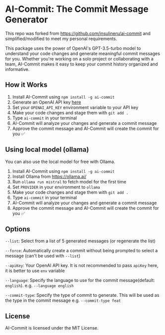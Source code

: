 # **AI-Commit: The Commit Message Generator**

This repo was forked from https://github.com/insulineru/ai-commit and simplified/modified to meet my personal requirements.

This package uses the power of OpenAI's GPT-3.5-turbo model to understand your code changes and generate meaningful commit messages for you. Whether you're working on a solo project or collaborating with a team, AI-Commit makes it easy to keep your commit history organized and informative.


## How it Works
1. Install AI-Commit using `npm install -g ai-commit`
2. Generate an OpenAI API key [here](https://platform.openai.com/account/api-keys )
3. Set your `OPENAI_API_KEY` environment variable to your API key
1. Make your code changes and stage them with `git add .`
2. Type `ai-commit` in your terminal
3. AI-Commit will analyze your changes and generate a commit message
4. Approve the commit message and AI-Commit will create the commit for you ✅

## Using local model (ollama)

You can also use the local model for free with Ollama.

1. Install AI-Commit using `npm install -g ai-commit`
2. Install Ollama from https://ollama.ai/
3. Run `ollama run mistral` to fetch model for the first time
4. Set `PROVIDER` in your environment to `ollama`
1. Make your code changes and stage them with `git add .`
2. Type `ai-commit` in your terminal
3. AI-Commit will analyze your changes and generate a commit message
4. Approve the commit message and AI-Commit will create the commit for you ✅


## Options
`--list`: Select from a list of 5 generated messages (or regenerate the list)

`--force`: Automatically create a commit without being prompted to select a message (can't be used with `--list`)

`--apiKey`: Your OpenAI API key. It is not recommended to pass `apiKey` here, it is better to use `env` variable

`--language`: Specify the language to use for the commit message(default: `english`). e.g. `--language english`

`--commit-type`: Specify the type of commit to generate. This will be used as the type in the commit message e.g. `--commit-type feat`


## License
AI-Commit is licensed under the MIT License.
